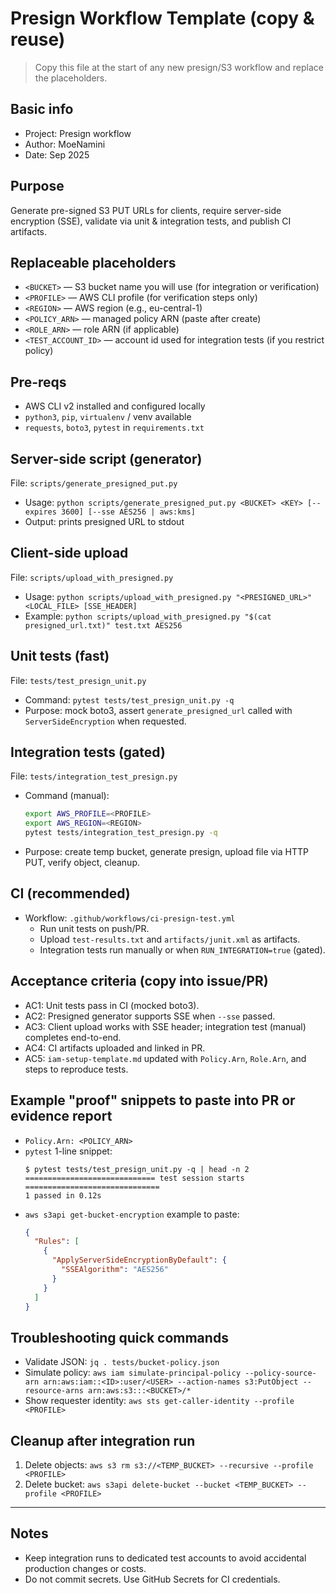 # Presign Workflow Template (copy & reuse)

> Copy this file at the start of any new presign/S3 workflow and replace the placeholders.

## Basic info
- Project: Presign workflow 
- Author: MoeNamini 
- Date: Sep 2025 

## Purpose
Generate pre-signed S3 PUT URLs for clients, require server-side encryption (SSE), validate via unit & integration tests, and publish CI artifacts.

## Replaceable placeholders
- `<BUCKET>` — S3 bucket name you will use (for integration or verification)
- `<PROFILE>` — AWS CLI profile (for verification steps only)
- `<REGION>` — AWS region (e.g., eu-central-1)
- `<POLICY_ARN>` — managed policy ARN (paste after create)
- `<ROLE_ARN>` — role ARN (if applicable)
- `<TEST_ACCOUNT_ID>` — account id used for integration tests (if you restrict policy)

## Pre-reqs
- AWS CLI v2 installed and configured locally
- `python3`, `pip`, `virtualenv` / venv available
- `requests`, `boto3`, `pytest` in `requirements.txt`

## Server-side script (generator)
File: `scripts/generate_presigned_put.py`
- Usage: `python scripts/generate_presigned_put.py <BUCKET> <KEY> [--expires 3600] [--sse AES256 | aws:kms]`
- Output: prints presigned URL to stdout

## Client-side upload
File: `scripts/upload_with_presigned.py`
- Usage: `python scripts/upload_with_presigned.py "<PRESIGNED_URL>" <LOCAL_FILE> [SSE_HEADER]`
- Example: `python scripts/upload_with_presigned.py "$(cat presigned_url.txt)" test.txt AES256`

## Unit tests (fast)
File: `tests/test_presign_unit.py`
- Command: `pytest tests/test_presign_unit.py -q`
- Purpose: mock boto3, assert `generate_presigned_url` called with `ServerSideEncryption` when requested.

## Integration tests (gated)
File: `tests/integration_test_presign.py`
- Command (manual): 
  ```bash
  export AWS_PROFILE=<PROFILE>
  export AWS_REGION=<REGION>
  pytest tests/integration_test_presign.py -q
  ```
- Purpose: create temp bucket, generate presign, upload file via HTTP PUT, verify object, cleanup.

## CI (recommended)
- Workflow: `.github/workflows/ci-presign-test.yml`  
  - Run unit tests on push/PR.
  - Upload `test-results.txt` and `artifacts/junit.xml` as artifacts.
  - Integration tests run manually or when `RUN_INTEGRATION=true` (gated).

## Acceptance criteria (copy into issue/PR)
- AC1: Unit tests pass in CI (mocked boto3).
- AC2: Presigned generator supports SSE when `--sse` passed.
- AC3: Client upload works with SSE header; integration test (manual) completes end-to-end.
- AC4: CI artifacts uploaded and linked in PR.
- AC5: `iam-setup-template.md` updated with `Policy.Arn`, `Role.Arn`, and steps to reproduce tests.

## Example "proof" snippets to paste into PR or evidence report
- `Policy.Arn: <POLICY_ARN>`
- `pytest` 1-line snippet:
  ```
  $ pytest tests/test_presign_unit.py -q | head -n 2
  ============================= test session starts ==============================
  1 passed in 0.12s
  ```
- `aws s3api get-bucket-encryption` example to paste:
  ```json
  {
    "Rules": [
      {
        "ApplyServerSideEncryptionByDefault": {
          "SSEAlgorithm": "AES256"
        }
      }
    ]
  }
  ```

## Troubleshooting quick commands
- Validate JSON: `jq . tests/bucket-policy.json`
- Simulate policy: `aws iam simulate-principal-policy --policy-source-arn arn:aws:iam::<ID>:user/<USER> --action-names s3:PutObject --resource-arns arn:aws:s3:::<BUCKET>/*`
- Show requester identity: `aws sts get-caller-identity --profile <PROFILE>`

## Cleanup after integration run
1. Delete objects: `aws s3 rm s3://<TEMP_BUCKET> --recursive --profile <PROFILE>`
2. Delete bucket: `aws s3api delete-bucket --bucket <TEMP_BUCKET> --profile <PROFILE>`

---

## Notes
- Keep integration runs to dedicated test accounts to avoid accidental production changes or costs.
- Do not commit secrets. Use GitHub Secrets for CI credentials.
